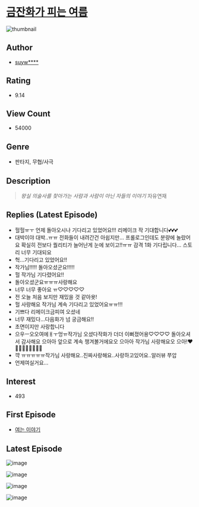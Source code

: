 # [금잔화가 피는 여름](https://comic.naver.com/bestChallenge/list?titleId=729726)
![thumbnail](https://image-comic.pstatic.net/user_contents_data/challenge_comic/2022/01/17/326033/thumbnail_202x16407eaaf3b_9d87_4a24_97a3_4b0b868b1ec2_00000008.JPEG)

## Author
- [suyw****](https://comic.naver.com/artistTitle?id=326033)

## Rating
- 9.14

## View Count
- 54000

## Genre
- 판타지, 무협/사극

## Description
> *왕실 의술사를 찾아가는 사람과 사람이 아닌 자들의 이야기* 자유연재

## Replies (Latest Episode)
- 헐헐ㅠㅜ 언제 돌아오시나 기다리고 있었어요!!! 리메이크 작 기대합니다💕💕💕
- 대박이야 대박..ㅠㅠ 전화들이 내려간건 아쉽지만... 프롤로그인데도 분량에 놀랐어요 확실히 전보다 퀄리티가 늘어난게 눈에 보이고!!ㅠㅠ 감격 1화 기다립니다... 스토리 너무 기대되요
- 헉...기다리고 있었어요!!
- 작가님!!!!! 돌아오셨군요!!!!!
- 헐 작가님 기다렸어요!!
- 돌아오셨군요ㅠㅠㅠ사랑해요
- 너무 너무 좋아요 ㅠ♡♡♡♡♡
- 전 오늘 처음 보지만 재밌을 것 같아욧!
- 헐 사랑해요 작가님 계속 기다리고 있었어요ㅠㅠ!!!
- 기쁘다 리메이크금피여 오셨네
- 너무 재밌다...다음화가 넘 궁금해요!!
- 초면이지만 사랑합니다
- 으우ㅡ오오여에ㅐㅜ엉ㅠ작가님 오셨다작화가 더더 이뻐졌어용♡♡♡♡ 돌아오셔서 감사해요 으아아 앞으로 계속 챙겨볼거에요오 으아아 작가님 사랑해요오 으아!❤🧡💛💚💙💜🤎🖤🤍
- 꺅 ㅠㅠㅠㅠㅠ작가님 사랑해요..진짜사랑해요..사랑하고있어요..알러뷰 쭈압
- 언제여실거요...

## Interest
- 493

## First Episode
- [여는 이야기](https://comic.naver.com/bestChallenge/detail?titleId=729726&no=17)

## Latest Episode
![image](https://image-comic.pstatic.net/user_contents_data/challenge_comic/2022/01/18/326033/upload_7076108709459812964.jpeg)

![image](https://image-comic.pstatic.net/user_contents_data/challenge_comic/2022/01/18/326033/upload_4121414030112940599.jpeg)

![image](https://image-comic.pstatic.net/user_contents_data/challenge_comic/2022/01/18/326033/upload_3978430432745304630.jpeg)

![image](https://image-comic.pstatic.net/user_contents_data/challenge_comic/2022/01/18/326033/upload_3702628931705385017.jpeg)
